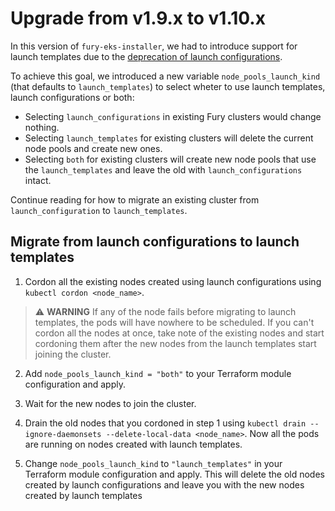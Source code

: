 # Upgrade from v1.9.x to v1.10.x

In this version of `fury-eks-installer`, we had to introduce support for launch templates due to the [deprecation of launch configurations](https://aws.amazon.com/blogs/compute/amazon-ec2-auto-scaling-will-no-longer-add-support-for-new-ec2-features-to-launch-configurations/).

To achieve this goal, we introduced a new variable `node_pools_launch_kind` (that defaults to `launch_templates`) to select wheter to use launch templates, launch configurations or both:

- Selecting `launch_configurations` in existing Fury clusters would change nothing.
- Selecting `launch_templates` for existing clusters will delete the current node pools and create new ones.
- Selecting `both` for existing clusters will create new node pools that use the `launch_templates` and leave the old with `launch_configurations` intact.

Continue reading for how to migrate an existing cluster from `launch_configuration` to `launch_templates`.

## Migrate from launch configurations to launch templates

1. Cordon all the existing nodes created using launch configurations using `kubectl cordon <node_name>`.

> ⚠️ **WARNING**
> If any of the node fails before migrating to launch templates, the pods will have nowhere to be scheduled. If you can't cordon all the nodes at once, take note of the existing nodes and start cordoning them after the new nodes from the launch templates start joining the cluster.

2. Add `node_pools_launch_kind = "both"` to your Terraform module configuration and apply.

3. Wait for the new nodes to join the cluster.

4. Drain the old nodes that you cordoned in step 1 using `kubectl drain --ignore-daemonsets --delete-local-data <node_name>`. Now all the pods are running on nodes created with launch templates.

5. Change `node_pools_launch_kind` to `"launch_templates"` in your Terraform module configuration and apply. This will delete the old nodes created by launch configurations and leave you with the new nodes created by launch templates
